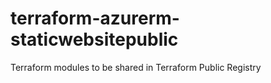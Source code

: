# terraform-azurerm-staticwebsitepublic
Terraform modules to be shared in Terraform Public Registry
